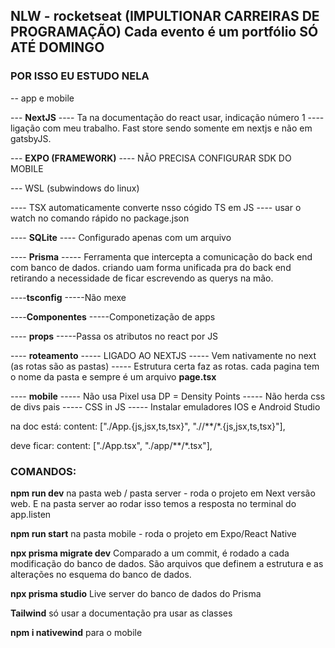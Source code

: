 ## NLW - rocketseat (IMPULTIONAR CARREIRAS DE PROGRAMAÇÃO) Cada evento é um portfólio SÓ ATÉ DOMINGO
 ### POR ISSO EU ESTUDO NELA

-- app e mobile

--- **NextJS**
---- Ta na documentação do react usar, indicação número 1
---- ligação com meu trabalho. Fast store sendo somente em nextjs e não em gatsbyJS.

--- **EXPO (FRAMEWORK)**
---- NÃO PRECISA CONFIGURAR SDK DO MOBILE

--- WSL (subwindows do linux)

---- TSX automaticamente converte nsso cógido TS em JS
---- usar o watch no comando rápido no package.json

---- **SQLite** 
---- Configurado apenas com um arquivo

---- **Prisma** 
----- Ferramenta que intercepta a comunicação do back end com banco de dados. criando uam forma unificada pra do back end retirando a necessidade de ficar escrevendo as querys na mão.


----**tsconfig**
-----Não mexe

----**Componentes**
-----Componetização de apps

---- **props**
-----Passa os atributos no react por JS

---- **roteamento**
----- LIGADO AO NEXTJS
----- Vem nativamente no next (as rotas são as pastas)
----- Estrutura certa faz as rotas. cada pagina tem o nome da pasta e sempre é um arquivo **page.tsx** 

---- **mobile**
----- Não usa Pixel usa DP = Density Points
----- Não herda css de divs pais
----- CSS in JS
----- Instalar emuladores IOS e Android Studio

na doc está:
  content: ["./App.{js,jsx,ts,tsx}", "./<custom directory>/**/*.{js,jsx,ts,tsx}"],

deve ficar:
  content: ["./App.tsx", "./app/**/*.tsx"],


### COMANDOS: 

**npm run dev** 
na pasta web / pasta server - roda o projeto em Next versão web. E na pasta server ao rodar isso temos a resposta no terminal do app.listen


**npm run start** 
na pasta mobile - roda o projeto em Expo/React Native  


**npx prisma migrate dev**
Comparado a um commit, é rodado a cada modificação do banco de dados. 
São arquivos que definem a estrutura e as alterações no esquema do banco de dados.

**npx prisma studio**
Live server do banco de dados do Prisma

**Tailwind**
só usar a documentação pra usar as classes

**npm i nativewind**
para o mobile